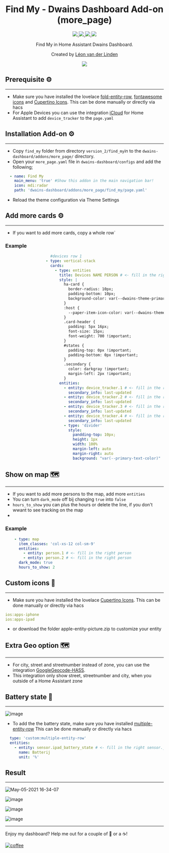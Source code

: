 <h1 align="center">Find My - Dwains Dashboard Add-on (more_page)</h1> 


<p align="center">
  <a href="https://dwainscheeren.github.io/dwains-lovelace-dashboard/">
    <img src="https://img.shields.io/badge/Dwains%20Dashboard-Default-299ec2.svg" />
  </a>
  <a href="https://github.com/LRvdLinden/find_my_dd_addon">
    <img src="https://img.shields.io/github/v/release/LRvdLinden/find_my_dd_addon" />
  </a>
    <a href="https://github.com/LRvdLinden/">
    <img src="https://img.shields.io/github/followers/LRvdLinden?style=social" />
  </a>
    </a>
    <a href="https://discord.gg/7yt64uX">
    <img src="https://img.shields.io/discord/688401603811999885" />
  </a>
</p>
<p align="center">Find My in Home Assistant Dwains Dashboard.</p>
<p align="center">Created by <a href="https://github.com/LRvdLinden">Léon van der Linden</a>
</p> 


<p align="center">
  <img src="https://www.iclarified.com/images/news/75056/366308/366308-1920.jpg" />
</p>



## Prerequisite ⚙️
---
- Make sure you have installed the lovelace [fold-entity-row](https://github.com/thomasloven/lovelace-fold-entity-row), [fontawesome icons](https://github.com/thomasloven/hass-fontawesome) and [Cupertino Icons](https://github.com/menahishayan/HomeAssistant-Cupertino-Icons). This can be done manually or directly via hacs
- For Apple Devices you can use the integration [iCloud](https://www.home-assistant.io/integrations/icloud/) for Home Assistant to add `device_tracker` to the `page.yaml`


## Installation Add-on ⚙️
---
- Copy `find_my` folder from directory `version_2/find_my`in to the `dwains-dashboard/addons/more_page/` directory.
- Open your `more_page.yaml` file in `dwains-dashboard/configs` and add the following;
```yaml
  - name: Find My
    main_menu: 'true' #Show this addon in the main navigation bar!
    icon: mdi:radar
    path: 'dwains-dashboard/addons/more_page/find_my/page.yaml'
```
- Reload the theme configuration via Theme Settings

## Add more cards ⚙️
---
- If you want to add more cards, copy a whole row`
### Example
```yaml
                    #devices row 1   
                  - type: vertical-stack
                    cards:
                      - type: entities
                        title: Devices NAME PERSON # <- fill in the right name
                        style: |
                          ha-card {
                            border-radius: 10px;
                            padding-bottom: 10px;
                            background-color: var(--dwains-theme-primary)
                          }
                          :host {
                            --paper-item-icon-color: var(--dwains-theme-accent) !important;
                          }
                          .card-header {
                            padding: 5px 16px;
                            font-size: 15px;
                            font-weight: 700 !important;
                          }
                          #states {
                            padding-top: 0px !important;
                            padding-bottom: 0px !important;
                          }
                          .secondary {
                            color: darkgray !important;
                            margin-left: 2px !important;
                          }
                        entities:
                          - entity: device_tracker.1 # <- fill in the right device_tracker
                            secondary_info: last-updated
                          - entity: device_tracker.2 # <- fill in the right device_tracker
                            secondary_info: last-updated
                          - entity: device_tracker.3 # <- fill in the right device_tracker
                            secondary_info: last-updated
                          - entity: device_tracker.4 # <- fill in the right device_tracker
                            secondary_info: last-updated
                          - type: 'divider'
                            style:
                              pandding-top: 10px;
                              height: 1px
                              width: 100%
                              margin-left: auto
                              margin-right: auto
                              background: "var(--primary-text-color)"
```

## Show on map 🗺️
---
- If you want to add more persons to the map, add more `entities`
- You can turn `dark_mode` off bij changing `true` into `false`
- `hours_to_show` you can plus the hours or delete the line, if you don't wwant to see tracking on the map
- 
### Example
```yaml
    - type: map
      item_classes: 'col-xs-12 col-sm-9'
      entities:
        - entity: person.1 # <- fill in the right person
        - entity: person.2 # <- fill in the right person
      dark_mode: true
      hours_to_show: 2
```

## Custom icons 🎨
---
- Make sure you have installed the lovelace [Cupertino Icons](https://github.com/menahishayan/HomeAssistant-Cupertino-Icons). This can be done manually or directly via hacs
```yaml
ios:apps-iphone
ios:apps-ipad
```
- or download the folder apple-entity-picture.zip to customize your entity

## Extra Geo option 🗺️
---
- For city, street and streetnumber instead of zone, you can use the integration [GoogleGeocode-HASS](https://github.com/michaelmcarthur/GoogleGeocode-HASS). 
- This integration only show street, streetnumber and city, when you outside of a Home Assistant zone

## Battery state 🔋
---
![image](https://user-images.githubusercontent.com/77990847/117411827-511d1800-af14-11eb-91f5-3ea72bf42cfd.png)

- To add the the battery state, make sure you have installed [multiple-entity-row](https://github.com/benct/lovelace-multiple-entity-row) This can be done manually or directly via hacs

```yaml
  type: 'custom:multiple-entity-row'
  entities:
    - entity: sensor.ipad_battery_state # <- fill in the right sensor._battery_state
      name: Batterij
      unit: '%'
```


## Result
---
![May-05-2021 16-34-07](https://user-images.githubusercontent.com/77990847/117158717-f7a3d480-adbf-11eb-999b-a703ec506a00.gif)

![image](https://user-images.githubusercontent.com/77990847/117045174-8278c680-ad0f-11eb-93d2-7d10c589b42f.png)

![image](https://user-images.githubusercontent.com/77990847/117176765-87517f00-add0-11eb-8680-06ac28d4eea0.png)

![image](https://user-images.githubusercontent.com/77990847/117045664-0d59c100-ad10-11eb-8c1d-ec26c6b51dd1.png)


---
Enjoy my dashboard? Help me out for a couple of :beers: or a :coffee:!

[![coffee](https://www.buymeacoffee.com/assets/img/custom_images/black_img.png)](https://www.buymeacoffee.com/LRvdLinden)
